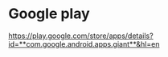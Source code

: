 # Google play 
https://play.google.com/store/apps/details?id=**com.google.android.apps.giant**&hl=en
